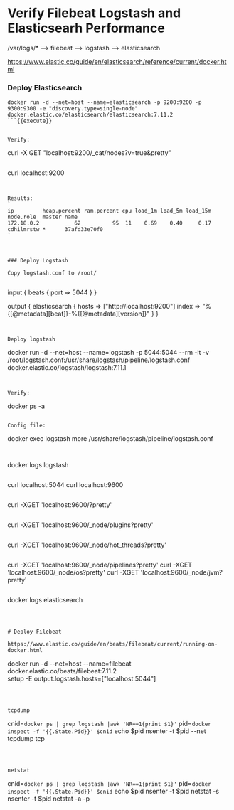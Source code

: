 # Verify Filebeat Logstash and Elasticsearh Performance

/var/logs/* --> filebeat --> logstash --> elasticsearch

https://www.elastic.co/guide/en/elasticsearch/reference/current/docker.html


### Deploy Elasticsearch
```
docker run -d --net=host --name=elasticsearch -p 9200:9200 -p 9300:9300 -e "discovery.type=single-node" docker.elastic.co/elasticsearch/elasticsearch:7.11.2
```{{execute}}


Verify:
```
curl -X GET "localhost:9200/_cat/nodes?v=true&pretty"
```{{execute}}

```
curl localhost:9200
```{{execute}}


Results:
`
ip         heap.percent ram.percent cpu load_1m load_5m load_15m node.role  master name
172.18.0.2           62          95  11    0.69    0.40     0.17 cdhilmrstw *      37afd33e70f0
`



### Deploy Logstash

Copy logstash.conf to /root/


```
input {
  beats {
    port => 5044
  }
}

output {
  elasticsearch {
    hosts => ["http://localhost:9200"]
    index => "%{[@metadata][beat]}-%{[@metadata][version]}" 
  }
}
```{{copy}}


Deploy logstash
```
docker run -d  --net=host --name=logstash -p 5044:5044 --rm -it -v /root/logstash.conf:/usr/share/logstash/pipeline/logstash.conf docker.elastic.co/logstash/logstash:7.11.1
```{{execute}}


Verify:
```
docker ps -a
```{{execute}}

Config file:
```
docker exec logstash more /usr/share/logstash/pipeline/logstash.conf
```{{execute}}


```
docker logs logstash
```{{execute}}

```
curl localhost:5044
curl localhost:9600
```{{execute}}

```
curl -XGET 'localhost:9600/?pretty'
```{{execute}}

```
curl -XGET 'localhost:9600/_node/plugins?pretty'
```{{execute}}

```
curl -XGET 'localhost:9600/_node/hot_threads?pretty'
```{{execute}}

```
curl -XGET 'localhost:9600/_node/pipelines?pretty'
curl -XGET 'localhost:9600/_node/os?pretty'
curl -XGET 'localhost:9600/_node/jvm?pretty'
```{{execute}}

```
docker logs elasticsearch
```{{execute}}



# Deploy Filebeat

https://www.elastic.co/guide/en/beats/filebeat/current/running-on-docker.html

```
docker run -d --net=host --name=filebeat \
docker.elastic.co/beats/filebeat:7.11.2 \
setup -E output.logstash.hosts=["localhost:5044"]  
```{{execute}}



tcpdump
```
cnid=`docker ps | grep logstash |awk 'NR==1{print $1}'`
pid=`docker inspect -f '{{.State.Pid}}' $cnid`
echo $pid
nsenter -t $pid --net tcpdump tcp
```{{execute T2}}



netstat
```
cnid=`docker ps | grep logstash |awk 'NR==1{print $1}'`
pid=`docker inspect -f '{{.State.Pid}}' $cnid`
echo $pid
nsenter -t $pid netstat -s
nsenter -t $pid netstat -a -p

```{{execute T2}}